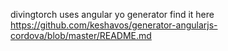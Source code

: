 
divingtorch uses angular yo generator find it here https://github.com/keshavos/generator-angularjs-cordova/blob/master/README.md
